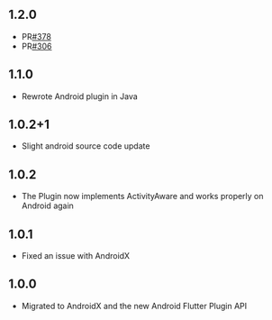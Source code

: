 ## 1.2.0
* PR[#378](https://github.com/cph-cachet/flutter-plugins/pull/378)
* PR[#306](https://github.com/cph-cachet/flutter-plugins/pull/306)

## 1.1.0
* Rewrote Android plugin in Java

## 1.0.2+1
* Slight android source code update

## 1.0.2
* The Plugin now implements ActivityAware and works properly on Android again

## 1.0.1
*  Fixed an issue with AndroidX

## 1.0.0
* Migrated to AndroidX and the new Android Flutter Plugin API
